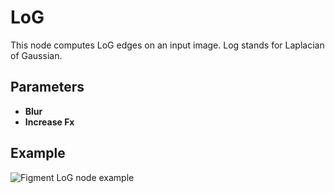 # LoG

This node computes LoG edges on an input image.
Log stands for Laplacian of Gaussian.

## Parameters

- **Blur**
- **Increase Fx**

## Example

<img src="/img/nodes/log.jpg" alt="Figment LoG node example"/>

